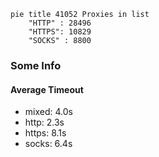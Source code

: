 
```mermaid
pie title 41052 Proxies in list
    "HTTP" : 28496
    "HTTPS": 10829
    "SOCKS" : 8800
```

### Some Info
#### Average Timeout

- mixed: 4.0s
- http: 2.3s
- https: 8.1s
- socks: 6.4s